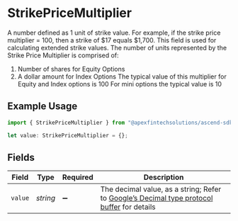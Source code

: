 # StrikePriceMultiplier

A number defined as 1 unit of strike value.  For example, if the strike price multiplier = 100, then a strike of $17 equals $1,700. This field is used for  calculating extended strike values.  The number of units represented by the Strike Price Multiplier is comprised of:
   1) Number of shares for Equity Options
   2) A dollar amount for Index Options
 The typical value of this multiplier for Equity and Index options is 100
 For mini options the typical value is 10

## Example Usage

```typescript
import { StrikePriceMultiplier } from "@apexfintechsolutions/ascend-sdk/models/components";

let value: StrikePriceMultiplier = {};
```

## Fields

| Field                                                                                                                                                                                                              | Type                                                                                                                                                                                                               | Required                                                                                                                                                                                                           | Description                                                                                                                                                                                                        |
| ------------------------------------------------------------------------------------------------------------------------------------------------------------------------------------------------------------------ | ------------------------------------------------------------------------------------------------------------------------------------------------------------------------------------------------------------------ | ------------------------------------------------------------------------------------------------------------------------------------------------------------------------------------------------------------------ | ------------------------------------------------------------------------------------------------------------------------------------------------------------------------------------------------------------------ |
| `value`                                                                                                                                                                                                            | *string*                                                                                                                                                                                                           | :heavy_minus_sign:                                                                                                                                                                                                 | The decimal value, as a string; Refer to [Google’s Decimal type protocol buffer](https://github.com/googleapis/googleapis/blob/40203ca1880849480bbff7b8715491060bbccdf1/google/type/decimal.proto#L33) for details |